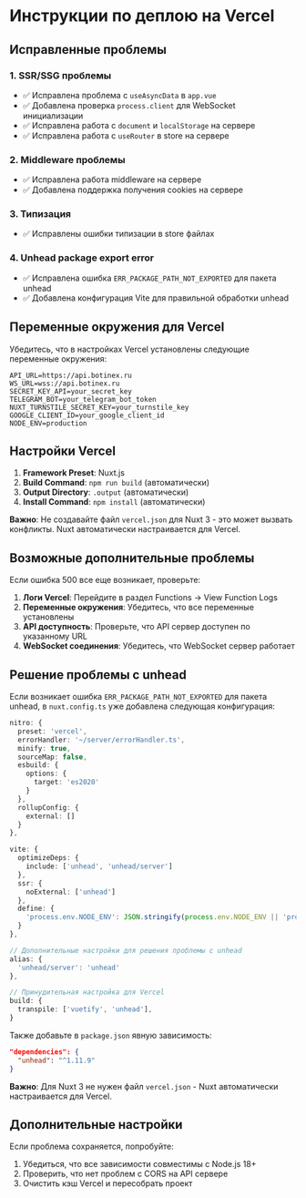 # Инструкции по деплою на Vercel

## Исправленные проблемы

### 1. SSR/SSG проблемы
- ✅ Исправлена проблема с `useAsyncData` в `app.vue`
- ✅ Добавлена проверка `process.client` для WebSocket инициализации
- ✅ Исправлена работа с `document` и `localStorage` на сервере
- ✅ Исправлена работа с `useRouter` в store на сервере

### 2. Middleware проблемы
- ✅ Исправлена работа middleware на сервере
- ✅ Добавлена поддержка получения cookies на сервере

### 3. Типизация
- ✅ Исправлены ошибки типизации в store файлах

### 4. Unhead package export error
- ✅ Исправлена ошибка `ERR_PACKAGE_PATH_NOT_EXPORTED` для пакета unhead
- ✅ Добавлена конфигурация Vite для правильной обработки unhead

## Переменные окружения для Vercel

Убедитесь, что в настройках Vercel установлены следующие переменные окружения:

```env
API_URL=https://api.botinex.ru
WS_URL=wss://api.botinex.ru
SECRET_KEY_API=your_secret_key
TELEGRAM_BOT=your_telegram_bot_token
NUXT_TURNSTILE_SECRET_KEY=your_turnstile_key
GOOGLE_CLIENT_ID=your_google_client_id
NODE_ENV=production
```

## Настройки Vercel

1. **Framework Preset**: Nuxt.js
2. **Build Command**: `npm run build` (автоматически)
3. **Output Directory**: `.output` (автоматически)
4. **Install Command**: `npm install` (автоматически)

**Важно**: Не создавайте файл `vercel.json` для Nuxt 3 - это может вызвать конфликты. Nuxt автоматически настраивается для Vercel.

## Возможные дополнительные проблемы

Если ошибка 500 все еще возникает, проверьте:

1. **Логи Vercel**: Перейдите в раздел Functions → View Function Logs
2. **Переменные окружения**: Убедитесь, что все переменные установлены
3. **API доступность**: Проверьте, что API сервер доступен по указанному URL
4. **WebSocket соединения**: Убедитесь, что WebSocket сервер работает

## Решение проблемы с unhead

Если возникает ошибка `ERR_PACKAGE_PATH_NOT_EXPORTED` для пакета unhead, в `nuxt.config.ts` уже добавлена следующая конфигурация:

```typescript
nitro: {
  preset: 'vercel',
  errorHandler: '~/server/errorHandler.ts',
  minify: true,
  sourceMap: false,
  esbuild: {
    options: {
      target: 'es2020'
    }
  },
  rollupConfig: {
    external: []
  }
},

vite: {
  optimizeDeps: {
    include: ['unhead', 'unhead/server']
  },
  ssr: {
    noExternal: ['unhead']
  },
  define: {
    'process.env.NODE_ENV': JSON.stringify(process.env.NODE_ENV || 'production')
  }
},

// Дополнительные настройки для решения проблемы с unhead
alias: {
  'unhead/server': 'unhead'
},

// Принудительная настройка для Vercel
build: {
  transpile: ['vuetify', 'unhead'],
}
```

Также добавьте в `package.json` явную зависимость:
```json
"dependencies": {
  "unhead": "^1.11.9"
}
```

**Важно**: Для Nuxt 3 не нужен файл `vercel.json` - Nuxt автоматически настраивается для Vercel.

## Дополнительные настройки

Если проблема сохраняется, попробуйте:

1. Убедиться, что все зависимости совместимы с Node.js 18+
2. Проверить, что нет проблем с CORS на API сервере
3. Очистить кэш Vercel и пересобрать проект
